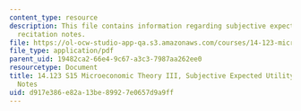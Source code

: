 ```yaml
---
content_type: resource
description: This file contains information regarding subjective expected utility
  recitation notes.
file: https://ol-ocw-studio-app-qa.s3.amazonaws.com/courses/14-123-microeconomic-theory-iii-spring-2015/d917e386e82a13be89927e0657d9a9ff_MIT14_123S15_subjective.pdf
file_type: application/pdf
parent_uid: 19482ca2-66e4-9c67-a3c3-7987aa262ee0
resourcetype: Document
title: 14.123 S15 Microeconomic Theory III, Subjective Expected Utility Recitation
  Notes
uid: d917e386-e82a-13be-8992-7e0657d9a9ff
---
```

